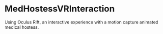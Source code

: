 # MedHostessVRInteraction
Using Oculus Rift, an interactive experience with a motion capture animated medical hostess.


